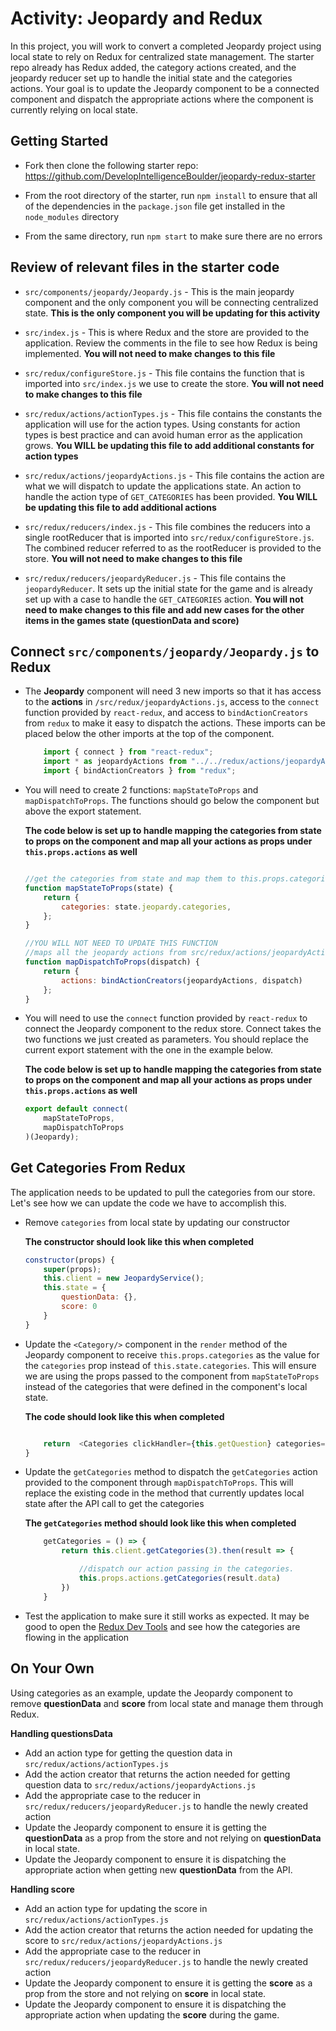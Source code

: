 # Activity: Jeopardy and Redux
In this project, you will work to convert a completed Jeopardy project using local state to rely on Redux for centralized state management.
The starter repo already has Redux added, the category actions created, and the jeopardy reducer set up to handle the initial state and the categories actions.
Your goal is to update the Jeopardy component to be a connected component and dispatch the appropriate actions where the component is currently relying on 
local state.

## Getting Started

* Fork then clone the following starter repo: https://github.com/DevelopIntelligenceBoulder/jeopardy-redux-starter

* From the root directory of the starter, run `npm install` to ensure that all of the dependencies in the `package.json` file get installed in the `node_modules` directory

* From the same directory, run `npm start` to make sure there are no errors

## Review of relevant files in the starter code 

* `src/components/jeopardy/Jeopardy.js` - This is the main jeopardy component and the only component you will be connecting centralized state. **This is the only component you will be updating for this activity**

* `src/index.js` - This is where Redux and the store are provided to the application. Review the comments in the file to see how Redux is being implemented. **You will not need to make changes to this file**

* `src/redux/configureStore.js` - This file contains the function that is imported into `src/index.js` we use to create the store. **You will not need to make changes to this file**

* `src/redux/actions/actionTypes.js` - This file contains the constants the application will use for the action types. Using constants for action types is best practice and can avoid human error as the application grows. **You WILL be updating this file to add additional constants for action types**

* `src/redux/actions/jeopardyActions.js` - This file contains the action are what we will dispatch to update the applications state. An action to handle the action type of `GET_CATEGORIES` has been provided.  **You WILL be updating this file to add additional actions**

* `src/redux/reducers/index.js` - This file combines the reducers into a single rootReducer that is imported into `src/redux/configureStore.js`. The combined reducer referred to as the rootReducer is provided to the store. **You will not need to make changes to this file**

* `src/redux/reducers/jeopardyReducer.js` - This file contains the `jeopardyReducer`. It sets up the initial state for the game and is already set up with a case to handle the `GET_CATEGORIES` action.  **You will not need to make changes to this file and add new cases for the other items in the games state (questionData and score)**


## Connect `src/components/jeopardy/Jeopardy.js` to Redux

* The **Jeopardy** component will need 3 new imports so that it has access to the **actions** in `/src/redux/jeopardyActions.js`, access to the `connect` function provided by `react-redux`, and access to `bindActionCreators` from `redux` to make it easy to dispatch the actions. These imports can be placed below the other imports at the top of the component.

    ```js
        import { connect } from "react-redux";
        import * as jeopardyActions from "../../redux/actions/jeopardyActions";
        import { bindActionCreators } from "redux";
    ```

* You will need to create 2 functions: `mapStateToProps` and `mapDispatchToProps`. The functions should go below the component but above the export statement.

    **The code below is set up to handle mapping the categories from state to props on the component and map all your actions as props under `this.props.actions` as well**  
    ```js

    //get the categories from state and map them to this.props.categories on the Jeopardy component
    function mapStateToProps(state) {
        return {
            categories: state.jeopardy.categories,
        };
    }

    //YOU WILL NOT NEED TO UPDATE THIS FUNCTION
    //maps all the jeopardy actions from src/redux/actions/jeopardyActions.js to this.props.actions
    function mapDispatchToProps(dispatch) {
        return {
            actions: bindActionCreators(jeopardyActions, dispatch)
        };
    }
    ```

* You will need to use the `connect` function provided by `react-redux` to connect the Jeopardy component to the redux store. Connect takes the two functions we just created as parameters. You should replace the current export statement with the one in the example below.

    **The code below is set up to handle mapping the categories from state to props on the component and map all your actions as props under `this.props.actions` as well**  
    ```js
    export default connect(
        mapStateToProps,
        mapDispatchToProps
    )(Jeopardy);
    ```

## Get Categories From Redux
The application needs to be updated to pull the categories from our store. Let's see how we can update the code we have to accomplish this.

* Remove `categories` from local state by updating our constructor

    **The constructor should look like this when completed**
    ```js
    constructor(props) {
        super(props);
        this.client = new JeopardyService();
        this.state = {
            questionData: {},
            score: 0
        }
    }
    ```

* Update the `<Category/>` component in the `render` method of the Jeopardy component to receive `this.props.categories` as the value for the `categories` prop instead of `this.state.categories`. This will ensure we are using the props passed to the component from `mapStateToProps` instead of the categories that were defined in the component's local state.

    **The code should look like this when completed**
    ```js

        return  <Categories clickHandler={this.getQuestion} categories={this.props.categories} />
    }
    ```

* Update the `getCategories` method to dispatch the `getCategories` action provided to the component through `mapDispatchToProps`. This will replace the existing code in the method that currently updates local state after the API call to get the categories

    **The `getCategories` method should look like this when completed**
    ```js
        getCategories = () => {
            return this.client.getCategories(3).then(result => {

                //dispatch our action passing in the categories.
                this.props.actions.getCategories(result.data)
            })
        }
    ```

* Test the application to make sure it still works as expected. It may be good to open the [Redux Dev Tools](https://chrome.google.com/webstore/detail/redux-devtools/lmhkpmbekcpmknklioeibfkpmmfibljd) and see how the categories are flowing in the application

## On Your Own
Using categories as an example, update the Jeopardy component to remove **questionData** and **score** from local state and manage them through Redux.

**Handling questionsData**  
- Add an action type for getting the question data in `src/redux/actions/actionTypes.js`
- Add the action creator that returns the action needed for getting question data to `src/redux/actions/jeopardyActions.js`
- Add the appropriate case to the reducer in `src/redux/reducers/jeopardyReducer.js` to handle the newly created action 
- Update the Jeopardy component to ensure it is getting the **questionData** as a prop from the store and not relying on **questionData** in local state.
- Update the Jeopardy component to ensure it is dispatching the appropriate action when getting new **questionData** from the API.

**Handling score**  
- Add an action type for updating the score in `src/redux/actions/actionTypes.js`
- Add the action creator that returns the action needed for updating the score to `src/redux/actions/jeopardyActions.js`
- Add the appropriate case to the reducer in `src/redux/reducers/jeopardyReducer.js` to handle the newly created action 
- Update the Jeopardy component to ensure it is getting the **score** as a prop from the store and not relying on **score** in local state.
- Update the Jeopardy component to ensure it is dispatching the appropriate action when updating the **score** during the game.

